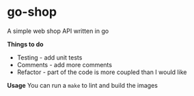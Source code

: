 # go-shop
A simple web shop API written in go


**Things to do**
- Testing - add unit tests
- Comments - add more comments
- Refactor - part of the code is more coupled than I would like

**Usage**
You can run a `make` to lint and build the images
